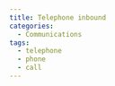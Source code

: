 ```yaml
---
title: Telephone inbound
categories:
  - Communications
tags:
  - telephone
  - phone
  - call
---
```

